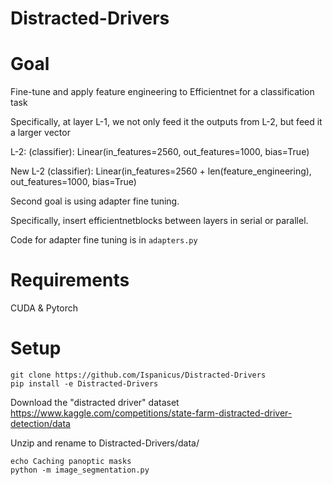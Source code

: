 # Distracted-Drivers

# Goal
Fine-tune and apply feature engineering to Efficientnet for a classification task

Specifically, at layer L-1, we not only feed it the outputs from L-2, but feed it a larger vector

L-2:
  (classifier): Linear(in_features=2560, out_features=1000, bias=True)

New L-2
  (classifier): Linear(in_features=2560 + len(feature_engineering), out_features=1000, bias=True)
  
Second goal is using adapter fine tuning.

Specifically, insert efficientnetblocks between layers in serial or parallel.

Code for adapter fine tuning is in `adapters.py`

# Requirements
CUDA & Pytorch

# Setup
```
git clone https://github.com/Ispanicus/Distracted-Drivers
pip install -e Distracted-Drivers
```

Download the "distracted driver" dataset
https://www.kaggle.com/competitions/state-farm-distracted-driver-detection/data

Unzip and rename to Distracted-Drivers/data/

```
echo Caching panoptic masks
python -m image_segmentation.py
```
